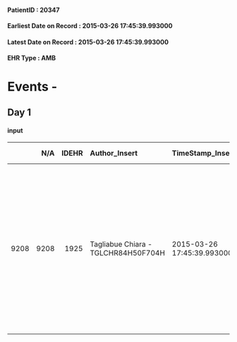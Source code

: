 
#### PatientID : 20347
#### Earliest Date on Record : 2015-03-26 17:45:39.993000
#### Latest Date on Record : 2015-03-26 17:45:39.993000
#### EHR Type : AMB

# Events - 

## Day 1

#### input
|      |    N/A |   IDEHR | Author_Insert                       | TimeStamp_Insert           | EHRType   |   PatientID |   IDDigitalSignDocument | persone_vicine   |   Unnamed: 0_x.1 |   IDANAMNESI_SOCIALE | Patient   | FamigliaAltro   | Paziente_T   | FamigliaAltro_T   |   Non_Rilevabile_x.1 | Note_Non_Rilevabile_x.1   | opt_Problemi   | chk_contr_sintomi   | chk_competenza                                 | opt_paziente_a   | opt_famiglia_a   | opt_adeguatezza   | ds_note_ad                                                                                                                                                                                                                                     | opt_paziente_solo   | ds_note_con                          | opt_presente_assente   | Presenza_minori   | Caregiver_principale   | opt_capacita   | ds_familiari_coinv                                | opt_necessario   | opt_presente   | opt_risorse_ec   | opt_paziente_psi   | opt_Ins_vol   | ds_note_prio                                                                                                                                                                                                                                                     | opt_paziente_ad   | opt_caregiver_ad   | opt_esenzione   | opt_inv_civile   |   invalidita_perc |   ds_codice_es | Needs               | Domestic partnership   | Fragility   | opt_indennita_acc   | opt_famiglia_psi   |
|-----:|-------:|--------:|:------------------------------------|:---------------------------|:----------|------------:|------------------------:|:-----------------|-----------------:|---------------------:|:----------|:----------------|:-------------|:------------------|---------------------:|:--------------------------|:---------------|:--------------------|:-----------------------------------------------|:-----------------|:-----------------|:------------------|:-----------------------------------------------------------------------------------------------------------------------------------------------------------------------------------------------------------------------------------------------|:--------------------|:-------------------------------------|:-----------------------|:------------------|:-----------------------|:---------------|:--------------------------------------------------|:-----------------|:---------------|:-----------------|:-------------------|:--------------|:-----------------------------------------------------------------------------------------------------------------------------------------------------------------------------------------------------------------------------------------------------------------|:------------------|:-------------------|:----------------|:-----------------|------------------:|---------------:|:--------------------|:-----------------------|:------------|:--------------------|:-------------------|
| 9208 |   9208 |    1925 | Tagliabue Chiara - TGLCHR84H50F704H | 2015-03-26 17:45:39.993000 | AMB       |       20347 |                   41580 | N/A              |              694 |                  436 | Si#1      | Si#1            | Parziale#2   | Si#1              |                    0 | NR                        | No#0           | controllo sintomi#0 | competenza/capacit√† assistenziale caregiver#0 | Congruenti#1     | Congruenti#1     | Si#1              | La famiglia al momento sta gestendo l'assistenza al domicilio, si riserva la possibilit√† di chiedere il ricovero in hospice in caso di ulteriore aggravamento e difficolt√† emotive nell'accompagnamento al decesso del paziente a domicilio. | No#0                | Vive con la moglie Antonia di 65 aa. | Presente#1             | No#0              | wife                   | Adeguato#0     | Il figlio Massimiliano abita nello stesso stabile | No#0             | No#0           | Adeguate#1       | No#0               | No#0          | La famiglia chiede di inoltrare preventivamente la richiesta di ricovero in hospice per Casa Vidas o Redaelli in caso di difficolt√† nella gestione domiciliare. Attualmente il paziente √® ben assistito da familiari e ospedalizzazione domiciliare Humanitas. | Totale#2          | Totale#2           | Si#1            | Si#1             |               100 |             48 | Clinici#0;Sociali#1 | Coniuge/Convivente#0   | psichica#2  | Si#1                | No#0               |


